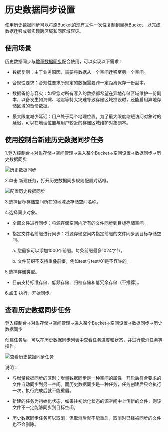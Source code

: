 # 历史数据同步设置 

使用历史数据同步可以将原Bucket的现有文件一次性复制到目标Bucket，以完成数据迁移或者实现跨区域和同区域容灾。

## 使用场景

历史数据同步与[增量数据同步](../../../Set-Bucket-Cross-Region-Replication-2.md)配合使用，可以实现以下需求：

* 数据复制：由于业务原因，需要将数据从一个空间迁移至另一个空间。

* 合规性要求：合规性要求所规定的数据需要跨一定距离保存一份副本。

* 数据备份与容灾：如果您对所有写入的数据都希望在异地存储区域维护一份副本，以备发生如海啸、地震等特大灾难导致存储区域损毁时，还能启用异地存储区域的备份数据。

* 最大限度减少延迟：用户处于两个地理位置。为了最大限度缩短访问对象时的延迟，可以在地理位置与用户较近的存储区域维护对象副本。

## 使用控制台新建历史数据同步任务

1.登入控制台->对象存储->空间管理->进入某个Bucket->空间设置->数据同步->历史数据同步

![历史数据同步]()

2.单击 新建任务，打开历史数据同步规则配置对话框。

![配置历史数据同步]()

3.选择目标存储空间所在的地域及存储空间名称。

4.选择同步对象。

* 全部文件进行同步：将源存储空间内所有的文件同步到目标存储空间。

* 指定文件名前缀进行同步：将源存储空间内指定前缀的文件同步到目标存储空间。

   a.  您最多可以添加1000个前缀。每条前缀最多1024字节。

   b.  文件前缀不支持重叠前缀，例如test与test/01是不容许的。
   
5.选择存储类型。

* 目前支持标准存储、低频存储、归档存储和低冗余存储（不推荐）。

6.点击 执行，开始同步。

## 查看历史数据同步任务

登入控制台->对象存储->空间管理->进入某个Bucket->空间设置->数据同步->历史数据同步

创建任务后，可以在历史数据同步列表中查看任务进度和状态，并进行取消任务等操作。

![查看历史数据同步任务]()

说明：

* 与增量数据同步的区别：增量数据同步是一种空间的属性，开启后符合要求的文件自动同步到另一空间。而历史数据同步是一种任务，任务创建后只会执行一次，执行完成后就不能重启。

* 新建的任务为初始化状态，如果往初始化状态的源空间中上传新的文件，则该文件不一定能够同步到目标空间。

* 历史数据同步任务可以取消，但取消后就不能重启，取消时已经被同步的文件也不会删除。
